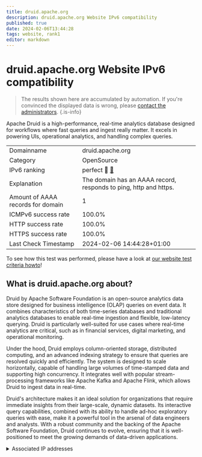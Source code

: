 ```yaml
---
title: druid.apache.org
description: druid.apache.org Website IPv6 compatibility
published: true
date: 2024-02-06T13:44:28
tags: website, rank1
editor: markdown
---
```


# druid.apache.org Website IPv6 compatibility

> The results shown here are accumulated by automation. If you're convinced the displayed data is wrong, please [contact the administrators](/howto/chat). 
{.is-info}

Apache Druid is a high-performance, real-time analytics database designed for workflows where fast queries and ingest really matter. It excels in powering UIs, operational analytics, and handling complex queries.


|   |   |
| - | - |
| Domainname | druid.apache.org
| Category | OpenSource |
| IPv6 ranking | perfect :1st_place_medal: [🔗](/howto/ranking) |
| Explanation | The domain has an AAAA record, responds to ping, http and https. |
| Amount of AAAA records for domain | 1 |
| ICMPv6 success rate | 100.0%|
| HTTP success rate | 100.0% |
| HTTPS success rate | 100.0% |
| Last Check Timestamp | 2024-02-06 14:44:28+01:00 |

To see how this test was performed, please have a look at [our website test criteria howto](/howto/testcriteria/website)!


## What is druid.apache.org about?
Druid by Apache Software Foundation is an open-source analytics data store designed for business intelligence (OLAP) queries on event data. It combines characteristics of both time-series databases and traditional analytics databases to enable real-time ingestion and flexible, low-latency querying. Druid is particularly well-suited for use cases where real-time analytics are critical, such as in financial services, digital marketing, and operational monitoring.

Under the hood, Druid employs column-oriented storage, distributed computing, and an advanced indexing strategy to ensure that queries are resolved quickly and efficiently. The system is designed to scale horizontally, capable of handling large volumes of time-stamped data and supporting high concurrency. It integrates well with popular stream-processing frameworks like Apache Kafka and Apache Flink, which allows Druid to ingest data in real-time.

Druid's architecture makes it an ideal solution for organizations that require immediate insights from their large-scale, dynamic datasets. Its interactive query capabilities, combined with its ability to handle ad-hoc exploratory queries with ease, make it a powerful tool in the arsenal of data engineers and analysts. With a robust community and the backing of the Apache Software Foundation, Druid continues to evolve, ensuring that it is well-positioned to meet the growing demands of data-driven applications.



<details>
<summary>Associated IP addresses</summary>

2a04:4e42::644

</details>
